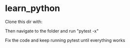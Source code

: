 # learn_python

Clone this dir with:

Then navigate to the folder and run "pytest -x"

Fix the code and keep running pytest until everything works
